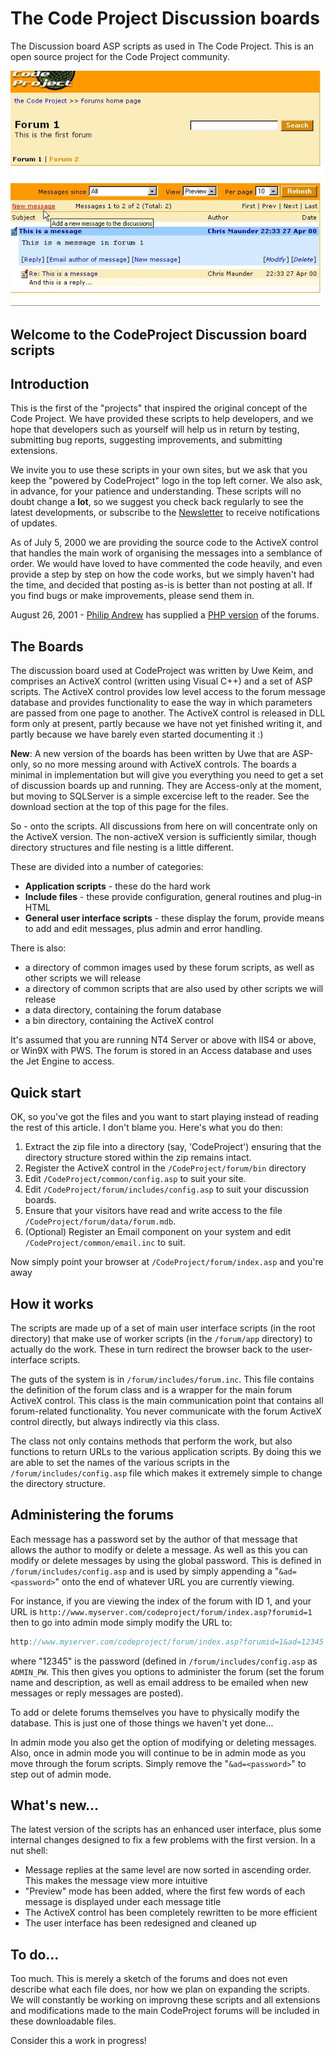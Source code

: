 # The Code Project Discussion boards

The Discussion board ASP scripts as used in The Code Project. This is an open source project for the Code Project community.






![Sample Image - CodeProject-forum.jpg](https://raw.githubusercontent.com/ChrisMaunder/codeproject-forum/master/docs/assets/CodeProject-forum.jpg)

## Welcome to the CodeProject Discussion board scripts

## Introduction

This is the first of the "projects" that inspired the original concept of the Code Project.
We have provided these scripts to help developers, and we hope that developers such as 
yourself will help us in return by testing, submitting bug reports, suggesting improvements,
and submitting extensions.

We invite you to use these scripts in your own sites, but we ask that you keep the "powered
by CodeProject" logo in the top left corner. We also ask, in advance, for your patience and
understanding. These scripts will no doubt change a **lot**, so we suggest you check back
regularly to see the latest developments, or subscribe to the 
[Newsletter](http://www.codeproject.com/script/Newsletter/subscribe.asp) to receive
notifications of updates.

As of July 5, 2000 we are providing the source code to the ActiveX control that handles the
main work of organising the messages into a semblance of order. We would have loved to have
commented the code heavily, and even provide a step by step on how the code works, but
we simply haven't had the time, and decided that posting as-is is better than not posting at
all. If you find bugs or make improvements, please send them in.

August 26, 2001 - [Philip Andrew](mailto:philip_andrew@hotmail.com) has supplied
a [PHP version](https://raw.githubusercontent.com/ChrisMaunder/codeproject-forum/master/docs/assets/CodeProject-php-forum.zip) of the forums.

## The Boards

The discussion board used at CodeProject was written by Uwe Keim, and comprises an
ActiveX control (written using Visual C++) and a set of ASP scripts. The ActiveX control
provides low level access to the forum message database and provides functionality to
ease the way in which parameters are passed from one page to another. The ActiveX control
is released in DLL form only at present, partly because we have not yet finished writing
it, and partly because we have barely even started documenting it :)

**New**: A new version of the boards has been written by Uwe that are ASP-only,
so no more messing around with ActiveX controls. The boards a minimal in implementation
but will give you everything you need to get a set of discussion boards up and running.
They are Access-only at the moment, but moving to SQLServer is a simple excercise left
to the reader. See the download section at the top of this page for the files.

So - onto the scripts. All discussions from here on will concentrate only on the
ActiveX version. The non-activeX version is sufficiently similar, though directory
structures and file nesting is a little different.

These are divided into a number of categories:

- **Application scripts** - these do the hard work
- **Include files** - these provide configuration, general routines and plug-in HTML
- **General user interface scripts** - these display the forum, provide means to add and edit
                                            messages, plus admin and error handling.

There is also:

- a directory of common images used by these forum scripts, as well as other scripts we will release
- a directory of common scripts that are also used by other scripts we will release
- a data directory, containing the forum database
- a bin directory, containing the ActiveX control

It's assumed that you are running NT4 Server or above with IIS4 or above, or Win9X with PWS.
The forum is stored in an Access database and uses the Jet Engine to access.

## Quick start

OK, so you've got the files and you want to start playing instead of reading the rest of this
article. I don't blame you. Here's what you do then:

1. Extract the zip file into a directory (say, 'CodeProject') ensuring that the directory structure
stored within the zip remains intact.
2. Register the ActiveX control in the `/CodeProject/forum/bin` directory
3. Edit `/CodeProject/common/config.asp` to suit your site.
4. Edit `/CodeProject/forum/includes/config.asp` to suit your discussion boards.
5. Ensure that your visitors have read and write access to the file 
   `/CodeProject/forum/data/forum.mdb`.
6. (Optional) Register an Email component on your system and edit 
    `/CodeProject/common/email.inc` to suit.

Now simply point your browser at `/CodeProject/forum/index.asp` and
you're away

## How it works

The scripts are made up of a set of main user interface scripts (in the root
directory) that make use of worker scripts (in the `/forum/app` directory)
to actually do the work. These in turn redirect the browser back to the user-interface
scripts.

The guts of the system is in `/forum/includes/forum.inc`. 
This file contains the definition of the forum class and is a wrapper 
for the main forum ActiveX control. This class is the main communication point 
that contains all forum-related functionality. You never communicate with the 
forum ActiveX control directly, but always indirectly via this class.

The class not only contains methods that perform the work, but also functions
to return URLs to the various application scripts. By doing this we are able to
set the names of the various scripts in the `/forum/includes/config.asp` 
file which makes it extremely simple to change the directory structure.

## Administering the forums

Each message has a password set by the author of that message that allows the author
to modify or delete a message. As well as this you can 
modify or delete messages by using the global password. This is defined in 
`/forum/includes/config.asp` and is used by simply appending a 
"`&ad=<password>`" onto the end of whatever URL you are currently
viewing.

For instance, if you are viewing the index of the forum with ID 1, and your
URL is `http://www.myserver.com/codeproject/forum/index.asp?forumid=1`
then to go into admin mode simply modify the URL to:

```cpp
http://www.myserver.com/codeproject/forum/index.asp?forumid=1&ad=12345
```

where "12345" is the password (defined in `/forum/includes/config.asp` 
as `ADMIN_PW`. This then gives you options to administer the forum (set
the forum name and description, as well as email address to be emailed when new 
messages or reply messages are posted).

To add or delete forums themselves you have to physically modify the database.
This is just one of those things we haven't yet done...

In admin mode you also get the option of modifying or deleting messages. Also, 
once in admin mode you will continue to be in admin mode as you move through the
forum scripts. Simply remove the "`&ad=<password>`" to step out of
admin mode.

## What's new...

The latest version of the scripts has an enhanced user interface, plus some
internal changes designed to fix a few problems with the first version. In a nut
shell:

- Message replies at the same level are now sorted in ascending order. This makes
the message view more intuitive
- "Preview" mode has been added, where the first few words of each message is
displayed under each message title
- The ActiveX control has been completely rewritten to be more efficient
- The user interface has been redesigned and cleaned up

## To do...

Too much. This is merely a sketch of the forums and does not even describe
what each file does, nor how we plan on expanding the scripts. We will constantly
be working on improvng these scripts and all extensions and modifications made
to the main CodeProject forums will be included in these downloadable files.

Consider this a work in progress!
